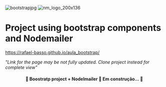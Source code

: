 ![bootstrapjpg](https://user-images.githubusercontent.com/41271210/151408390-958cc7e0-d079-429d-9e9f-0998a5710126.jpg)
![nm_logo_200x136](https://user-images.githubusercontent.com/41271210/158290129-63639cd0-d459-4b7f-a4ff-a1c6f280fe24.png)
# Project using bootstrap components and Nodemailer

https://rafael-basso.github.io/aula_bootstrap/

*"Link for the page may be not fully updated. Clone project instead for complete view"*

<h4 align="center"> 
	🚧  Boostratp project + Nodelmailer 🚀 Em construção...  🚧
</h4>
